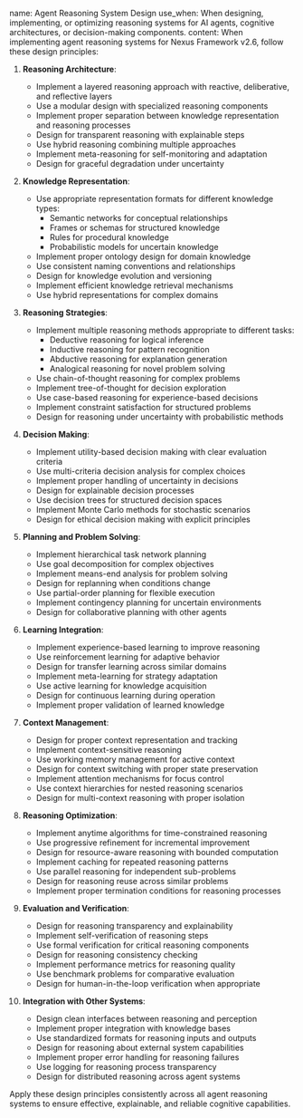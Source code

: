 name: Agent Reasoning System Design
use_when: When designing, implementing, or optimizing reasoning systems for AI agents, cognitive architectures, or decision-making components.
content: 
When implementing agent reasoning systems for Nexus Framework v2.6, follow these design principles:

1. **Reasoning Architecture**:
   - Implement a layered reasoning approach with reactive, deliberative, and reflective layers
   - Use a modular design with specialized reasoning components
   - Implement proper separation between knowledge representation and reasoning processes
   - Design for transparent reasoning with explainable steps
   - Use hybrid reasoning combining multiple approaches
   - Implement meta-reasoning for self-monitoring and adaptation
   - Design for graceful degradation under uncertainty

2. **Knowledge Representation**:
   - Use appropriate representation formats for different knowledge types:
     - Semantic networks for conceptual relationships
     - Frames or schemas for structured knowledge
     - Rules for procedural knowledge
     - Probabilistic models for uncertain knowledge
   - Implement proper ontology design for domain knowledge
   - Use consistent naming conventions and relationships
   - Design for knowledge evolution and versioning
   - Implement efficient knowledge retrieval mechanisms
   - Use hybrid representations for complex domains

3. **Reasoning Strategies**:
   - Implement multiple reasoning methods appropriate to different tasks:
     - Deductive reasoning for logical inference
     - Inductive reasoning for pattern recognition
     - Abductive reasoning for explanation generation
     - Analogical reasoning for novel problem solving
   - Use chain-of-thought reasoning for complex problems
   - Implement tree-of-thought for decision exploration
   - Use case-based reasoning for experience-based decisions
   - Implement constraint satisfaction for structured problems
   - Design for reasoning under uncertainty with probabilistic methods

4. **Decision Making**:
   - Implement utility-based decision making with clear evaluation criteria
   - Use multi-criteria decision analysis for complex choices
   - Implement proper handling of uncertainty in decisions
   - Design for explainable decision processes
   - Use decision trees for structured decision spaces
   - Implement Monte Carlo methods for stochastic scenarios
   - Design for ethical decision making with explicit principles

5. **Planning and Problem Solving**:
   - Implement hierarchical task network planning
   - Use goal decomposition for complex objectives
   - Implement means-end analysis for problem solving
   - Design for replanning when conditions change
   - Use partial-order planning for flexible execution
   - Implement contingency planning for uncertain environments
   - Design for collaborative planning with other agents

6. **Learning Integration**:
   - Implement experience-based learning to improve reasoning
   - Use reinforcement learning for adaptive behavior
   - Design for transfer learning across similar domains
   - Implement meta-learning for strategy adaptation
   - Use active learning for knowledge acquisition
   - Design for continuous learning during operation
   - Implement proper validation of learned knowledge

7. **Context Management**:
   - Design for proper context representation and tracking
   - Implement context-sensitive reasoning
   - Use working memory management for active context
   - Design for context switching with proper state preservation
   - Implement attention mechanisms for focus control
   - Use context hierarchies for nested reasoning scenarios
   - Design for multi-context reasoning with proper isolation

8. **Reasoning Optimization**:
   - Implement anytime algorithms for time-constrained reasoning
   - Use progressive refinement for incremental improvement
   - Design for resource-aware reasoning with bounded computation
   - Implement caching for repeated reasoning patterns
   - Use parallel reasoning for independent sub-problems
   - Design for reasoning reuse across similar problems
   - Implement proper termination conditions for reasoning processes

9. **Evaluation and Verification**:
   - Design for reasoning transparency and explainability
   - Implement self-verification of reasoning steps
   - Use formal verification for critical reasoning components
   - Design for reasoning consistency checking
   - Implement performance metrics for reasoning quality
   - Use benchmark problems for comparative evaluation
   - Design for human-in-the-loop verification when appropriate

10. **Integration with Other Systems**:
    - Design clean interfaces between reasoning and perception
    - Implement proper integration with knowledge bases
    - Use standardized formats for reasoning inputs and outputs
    - Design for reasoning about external system capabilities
    - Implement proper error handling for reasoning failures
    - Use logging for reasoning process transparency
    - Design for distributed reasoning across agent systems

Apply these design principles consistently across all agent reasoning systems to ensure effective, explainable, and reliable cognitive capabilities.
